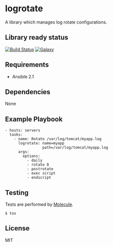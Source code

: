 logrotate
=========

A library which manages log rotate configurations.

Library ready status
--------------------

[![Build Status](http://img.shields.io/travis/retr0h/ansible-logrotate.svg?style=flat-square)](https://travis-ci.org/retr0h/ansible-logrotate)
[![Galaxy](http://img.shields.io/badge/galaxy-ansible--logrotate-blue.svg?style=flat-square)](https://galaxy.ansible.com/list#/roles/1131)

Requirements
------------

* Ansible 2.1

Dependencies
------------

None

Example Playbook
----------------

    - hosts: servers
      tasks:
        - name: Rotate /var/log/tomcat/myapp.log
          logrotate: name=myapp
                     path=/var/log/tomcat/myapp.log
          args:
            options:
              - daily
              - rotate 8
              - postrotate
              - exec script
              - endscript

Testing
-------

Tests are performed by [Molecule](http://molecule.readthedocs.org/en/latest/).

    $ tox

License
-------

MIT
